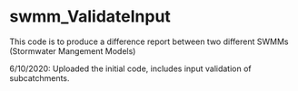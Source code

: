 # swmm_ValidateInput
This code is to produce a difference report between two different SWMMs (Stormwater Mangement Models)

6/10/2020: Uploaded the initial code, includes input validation of subcatchments.
